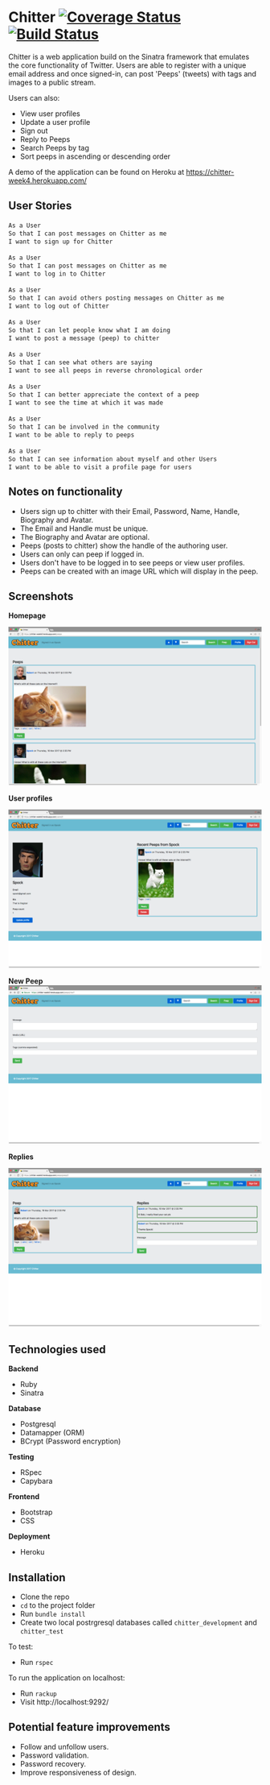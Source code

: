 Chitter [![Coverage Status](https://coveralls.io/repos/github/makersacademy/chitter-challenge/badge.svg?branch=rjlynch)](https://coveralls.io/github/makersacademy/chitter-challenge?branch=rjlynch)   [![Build Status](https://travis-ci.org/joemaidman/chitter-challenge.svg?branch=master)](https://travis-ci.org/joemaidman/chitter-challenge)
=======

Chitter is a web application build on the Sinatra framework that emulates the core functionality of Twitter. Users are able to register with a unique email address and once signed-in, can post 'Peeps' (tweets) with tags and images to a public stream.

Users can also:
- View user profiles
- Update a user profile
- Sign out
- Reply to Peeps
- Search Peeps by tag
- Sort peeps in ascending or descending order

A demo of the application can be found on Heroku at https://chitter-week4.herokuapp.com/

## User Stories
```
As a User
So that I can post messages on Chitter as me
I want to sign up for Chitter

As a User
So that I can post messages on Chitter as me
I want to log in to Chitter

As a User
So that I can avoid others posting messages on Chitter as me
I want to log out of Chitter

As a User
So that I can let people know what I am doing  
I want to post a message (peep) to chitter

As a User
So that I can see what others are saying  
I want to see all peeps in reverse chronological order

As a User
So that I can better appreciate the context of a peep
I want to see the time at which it was made

As a User
So that I can be involved in the community
I want to be able to reply to peeps

As a User
So that I can see information about myself and other Users
I want to be able to visit a profile page for users
```

## Notes on functionality
* Users sign up to chitter with their Email, Password, Name,  Handle, Biography and Avatar.
* The Email and Handle must be unique.
* The Biography and Avatar are optional.
* Peeps (posts to chitter) show the handle of the authoring user.
* Users can only can peep if logged in.
* Users don't have to be logged in to see peeps or view user profiles.
* Peeps can be created with an image URL which will display in the peep.

## Screenshots
**Homepage**

![home](https://github.com/joemaidman/chitter-challenge/blob/master/screenshots/peeps.png)

**User profiles**

![Profile](https://github.com/joemaidman/chitter-challenge/blob/master/screenshots/profile.png)

**New Peep**
![peep](https://github.com/joemaidman/chitter-challenge/blob/master/screenshots/peep.png)

**Replies**

![reply](https://github.com/joemaidman/chitter-challenge/blob/master/screenshots/replies.png)

## Technologies used
**Backend**
- Ruby
- Sinatra

**Database**
- Postgresql
- Datamapper (ORM)
- BCrypt (Password encryption)

**Testing**
- RSpec
- Capybara

**Frontend**
- Bootstrap
- CSS

**Deployment**
- Heroku

## Installation
- Clone the repo
- `cd` to the project folder
- Run `bundle install`
- Create two local postrgresql databases called `chitter_development` and `chitter_test`

To test:
- Run `rspec`

To run the application on localhost:
- Run `rackup`
- Visit http://localhost:9292/

## Potential feature improvements
* Follow and unfollow users.
* Password validation.
* Password recovery.
* Improve responsiveness of design.
